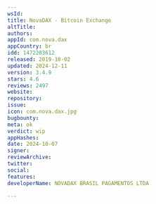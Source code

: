 ```yaml
---
wsId: 
title: NovaDAX - Bitcoin Exchange
altTitle: 
authors: 
appId: com.nova.dax
appCountry: br
idd: 1472203612
released: 2019-10-02
updated: 2024-12-11
version: 3.4.9
stars: 4.6
reviews: 2497
website: 
repository: 
issue: 
icon: com.nova.dax.jpg
bugbounty: 
meta: ok
verdict: wip
appHashes: 
date: 2024-10-07
signer: 
reviewArchive: 
twitter: 
social: 
features: 
developerName: NOVADAX BRASIL PAGAMENTOS LTDA

---
```


